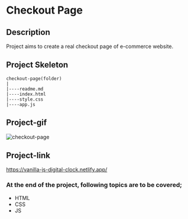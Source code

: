 # Checkout Page
## Description
Project aims to create a real checkout page of e-commerce website.
## Project Skeleton
```
checkout-page(folder)
|
|----readme.md                 
|----index.html  
|----style.css   
|----app.js
```
## Project-gif
![checkout-page](https://user-images.githubusercontent.com/102467587/222852159-a9e2a7c0-ec51-46a7-85aa-38ec377a7a5a.gif)
## Project-link
https://vanilla-js-digital-clock.netlify.app/
### At the end of the project, following topics are to be covered;
- HTML 
- CSS
- JS
